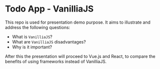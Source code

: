 # Todo App - VanilliaJS

This repo is used for presentation demo purpose. It aims to illustrate and address the following questions:

- What is `VanilliaJS`?
- What are `VanilliaJS` disadvantages?
- Why is it important?

After this the presentation will proceed to Vue.js and React, to compare the benefits of using frameworks instead of VanilliaJS.
